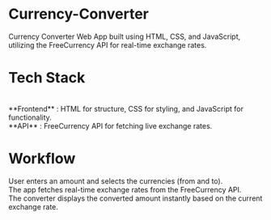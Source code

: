 # Currency-Converter

Currency Converter Web App built using HTML, CSS, and JavaScript, utilizing the FreeCurrency API for real-time exchange rates.
<br>

# Tech Stack
<br>
**Frontend** : HTML for structure, CSS for styling, and JavaScript for functionality.
<br>
**API** : FreeCurrency API for fetching live exchange rates.
<br>

# Workflow

User enters an amount and selects the currencies (from and to).
<br>
The app fetches real-time exchange rates from the FreeCurrency API.
<br>
The converter displays the converted amount instantly based on the current exchange rate.
<br>
